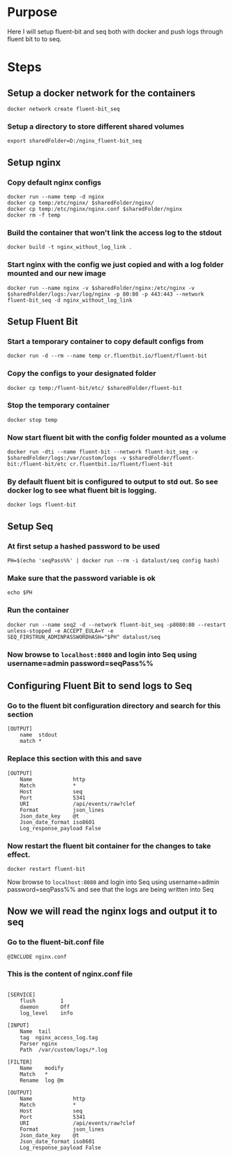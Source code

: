 # Purpose
Here I will setup fluent-bit and seq both with docker and push logs through fluent bit to to seq. 

# Steps

## Setup a docker network for the containers
```
docker network create fluent-bit_seq
```

### Setup a directory to store different shared volumes
```
export sharedFolder=D:/nginx_fluent-bit_seq
```

## Setup nginx

### Copy default nginx configs
```
docker run --name temp -d nginx
docker cp temp:/etc/nginx/ $sharedFolder/nginx/
docker cp temp:/etc/nginx/nginx.conf $sharedFolder/nginx
docker rm -f temp
```


### Build the container that won't link the access log to the stdout
```
docker build -t nginx_without_log_link .
```

### Start nginx with the config we just copied and with a log folder mounted and our new image
```
docker run --name nginx -v $sharedFolder/nginx:/etc/nginx -v $sharedFolder/logs:/var/log/nginx -p 80:80 -p 443:443 --network fluent-bit_seq -d nginx_without_log_link
```

## Setup Fluent Bit

### Start a temporary container to copy default configs from
```
docker run -d --rm --name temp cr.fluentbit.io/fluent/fluent-bit
```

### Copy the configs to your designated folder
```
docker cp temp:/fluent-bit/etc/ $sharedFolder/fluent-bit
```

### Stop the temporary container
```
docker stop temp
```

### Now start fluent bit with the config folder mounted as a volume
```
docker run -dti --name fluent-bit --network fluent-bit_seq -v $sharedFolder/logs:/var/custom/logs -v $sharedFolder/fluent-bit:/fluent-bit/etc cr.fluentbit.io/fluent/fluent-bit
```


### By default fluent bit is configured to output to std out. So see docker log to see what fluent bit is logging.
```
docker logs fluent-bit
```

## Setup Seq

### At first setup a hashed password to be used
```
PH=$(echo 'seqPass%%' | docker run --rm -i datalust/seq config hash)
```

### Make sure that the password variable is ok
```
echo $PH
```

### Run the container
```
docker run --name seq2 -d --network fluent-bit_seq -p8080:80 --restart unless-stopped -e ACCEPT_EULA=Y -e SEQ_FIRSTRUN_ADMINPASSWORDHASH="$PH" datalust/seq
```

### Now browse to `localhost:8080` and login into Seq using username=admin password=seqPass%%


## Configuring Fluent Bit to send logs to Seq

### Go to the fluent bit configuration directory and search for this section
```
[OUTPUT]
    name  stdout
    match *
```

### Replace this section with this and save
```
[OUTPUT]
    Name             http
    Match            *
    Host             seq
    Port             5341
    URI              /api/events/raw?clef
    Format           json_lines
    Json_date_key    @t
    Json_date_format iso8601
    Log_response_payload False
```

### Now restart the fluent bit container for the changes to take effect.
```
docker restart fluent-bit
```

Now browse to `localhost:8080` and login into Seq using username=admin password=seqPass%% and see that the logs are being written into Seq


## Now we will read the nginx logs and output it to seq

### Go to the fluent-bit.conf file
```
@INCLUDE nginx.conf
```

### This is the content of nginx.conf file
```

[SERVICE]
    flush        1
    daemon       Off
    log_level    info

[INPUT]
    Name  tail
    tag  nginx_access_log.tag
    Parser nginx
    Path  /var/custom/logs/*.log

[FILTER]
    Name    modify
    Match   *
    Rename  log @m

[OUTPUT]
    Name             http
    Match            *
    Host             seq
    Port             5341
    URI              /api/events/raw?clef
    Format           json_lines
    Json_date_key    @t
    Json_date_format iso8601
    Log_response_payload False

```